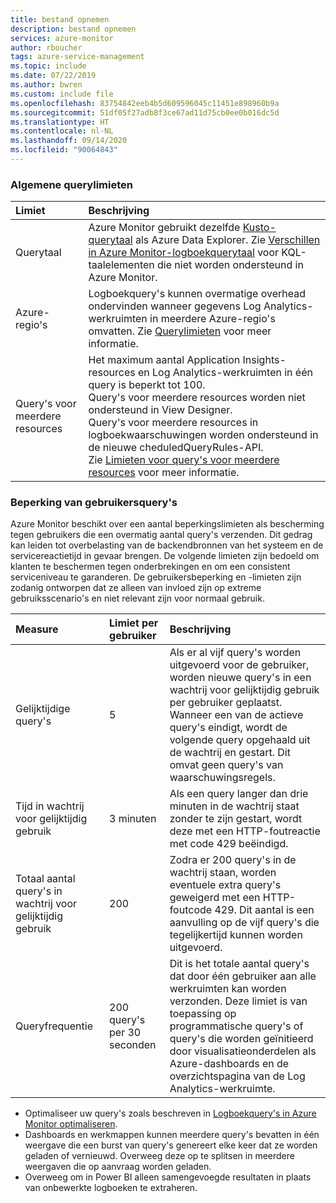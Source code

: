 ```yaml
---
title: bestand opnemen
description: bestand opnemen
services: azure-monitor
author: rboucher
tags: azure-service-management
ms.topic: include
ms.date: 07/22/2019
ms.author: bwren
ms.custom: include file
ms.openlocfilehash: 83754842eeb4b5d609596045c11451e898960b9a
ms.sourcegitcommit: 51df05f27adb8f3ce67ad11d75cb0ee0b016dc5d
ms.translationtype: HT
ms.contentlocale: nl-NL
ms.lasthandoff: 09/14/2020
ms.locfileid: "90064843"
---
```

### <a name="general-query-limits"></a>Algemene querylimieten

| Limiet | Beschrijving |
|:---|:---|
| Querytaal | Azure Monitor gebruikt dezelfde [Kusto-querytaal](/azure/kusto/query/) als Azure Data Explorer. Zie [Verschillen in Azure Monitor-logboekquerytaal](../articles/azure-monitor/log-query/data-explorer-difference.md) voor KQL-taalelementen die niet worden ondersteund in Azure Monitor. |
| Azure-regio's | Logboekquery's kunnen overmatige overhead ondervinden wanneer gegevens Log Analytics-werkruimten in meerdere Azure-regio's omvatten. Zie [Querylimieten](../articles/azure-monitor/log-query/scope.md#query-limits) voor meer informatie. |
| Query's voor meerdere resources | Het maximum aantal Application Insights-resources en Log Analytics-werkruimten in één query is beperkt tot 100.<br>Query's voor meerdere resources worden niet ondersteund in View Designer.<br>Query's voor meerdere resources in logboekwaarschuwingen worden ondersteund in de nieuwe cheduledQueryRules-API.<br>Zie [Limieten voor query's voor meerdere resources](../articles/azure-monitor/log-query/cross-workspace-query.md#cross-resource-query-limits) voor meer informatie. |

### <a name="user-query-throttling"></a>Beperking van gebruikersquery's
Azure Monitor beschikt over een aantal beperkingslimieten als bescherming tegen gebruikers die een overmatig aantal query's verzenden. Dit gedrag kan leiden tot overbelasting van de backendbronnen van het systeem en de servicereactietijd in gevaar brengen. De volgende limieten zijn bedoeld om klanten te beschermen tegen onderbrekingen en om een consistent serviceniveau te garanderen. De gebruikersbeperking en -limieten zijn zodanig ontworpen dat ze alleen van invloed zijn op extreme gebruiksscenario's en niet relevant zijn voor normaal gebruik.


| Measure | Limiet per gebruiker | Beschrijving |
|:---|:---|:---|
| Gelijktijdige query's | 5 | Als er al vijf query's worden uitgevoerd voor de gebruiker, worden nieuwe query's in een wachtrij voor gelijktijdig gebruik per gebruiker geplaatst. Wanneer een van de actieve query's eindigt, wordt de volgende query opgehaald uit de wachtrij en gestart. Dit omvat geen query's van waarschuwingsregels.
| Tijd in wachtrij voor gelijktijdig gebruik | 3 minuten | Als een query langer dan drie minuten in de wachtrij staat zonder te zijn gestart, wordt deze met een HTTP-foutreactie met code 429 beëindigd. |
| Totaal aantal query's in wachtrij voor gelijktijdig gebruik | 200 | Zodra er 200 query's in de wachtrij staan, worden eventuele extra query's geweigerd met een HTTP-foutcode 429. Dit aantal is een aanvulling op de vijf query's die tegelijkertijd kunnen worden uitgevoerd. |
| Queryfrequentie | 200 query's per 30 seconden | Dit is het totale aantal query's dat door één gebruiker aan alle werkruimten kan worden verzonden.  Deze limiet is van toepassing op programmatische query's of query's die worden geïnitieerd door visualisatieonderdelen als Azure-dashboards en de overzichtspagina van de Log Analytics-werkruimte. |

- Optimaliseer uw query's zoals beschreven in [Logboekquery's in Azure Monitor optimaliseren](../articles/azure-monitor/log-query/query-optimization.md).
- Dashboards en werkmappen kunnen meerdere query's bevatten in één weergave die een burst van query's genereert elke keer dat ze worden geladen of vernieuwd. Overweeg deze op te splitsen in meerdere weergaven die op aanvraag worden geladen. 
- Overweeg om in Power BI alleen samengevoegde resultaten in plaats van onbewerkte logboeken te extraheren.
